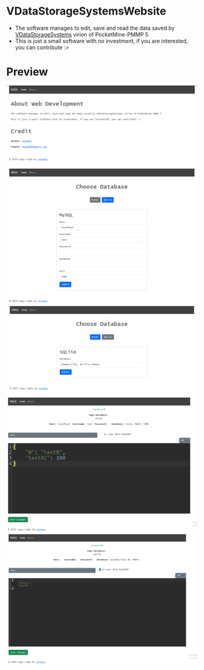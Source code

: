 # VDataStorageSystemsWebsite
- The software manages to edit, save and read the data saved by [VDataStorageSystems](https://github.com/VennDev/VDataStorageSystems) virion of PocketMine-PMMP 5
- This is just a small software with no investment, if you are interested, you can contribute :>

# Preview
<img src="https://github.com/VennDev/VDataStorageSystemsWebsite/blob/main/images/about-page.png">
</br>
<img src="https://github.com/VennDev/VDataStorageSystemsWebsite/blob/main/images/choose-mysql.png">
</br>
<img src="https://github.com/VennDev/VDataStorageSystemsWebsite/blob/main/images/choose-sqlite.png">
</br>
<img src="https://github.com/VennDev/VDataStorageSystemsWebsite/blob/main/images/mysql-edit.png">
</br>
<img src="https://github.com/VennDev/VDataStorageSystemsWebsite/blob/main/images/sqlite-edit.png">
